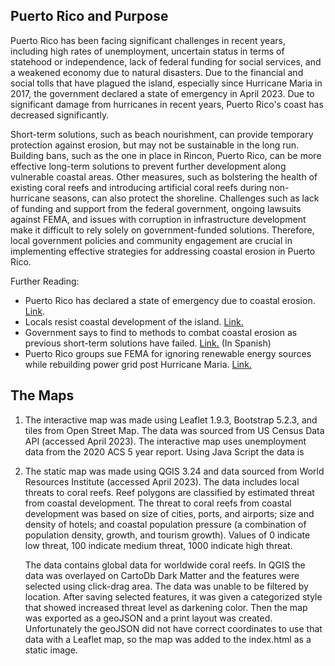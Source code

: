 ## Puerto Rico and Purpose
Puerto Rico has been facing significant challenges in recent years, including high rates of unemployment, uncertain status in terms of statehood or independence, lack of federal funding for social services, and a weakened economy due to natural disasters.   Due to the financial and social tolls that have plagued the island, especially since Hurricane Maria in 2017, the government declared a state of emergency in April 2023.  Due to significant damage from hurricanes in recent years, Puerto Rico's coast has decreased significantly.

Short-term solutions, such as beach nourishment, can provide temporary protection against erosion, but may not be sustainable in the long run.  Building bans, such as the one in place in Rincon, Puerto Rico, can be more effective long-term solutions to prevent further development along vulnerable coastal areas.  Other measures, such as bolstering the health of existing coral reefs and introducing artificial coral reefs during non-hurricane seasons, can also protect the shoreline.  Challenges such as lack of funding and support from the federal government, ongoing lawsuits against FEMA, and issues with corruption in infrastructure development make it difficult to rely solely on government-funded solutions. Therefore, local government policies and community engagement are crucial in implementing effective strategies for addressing coastal erosion in Puerto Rico.

Further Reading:                  
<ul>
    <li>Puerto Rico has declared a state of emergency due to coastal erosion. <a href="https://apnews.com/article/puerto-rico-coastal-erosion-state-emergency-1cb74408d61a3feab6480efa69f94d0f">Link</a>.</li>
    <li>Locals resist coastal development of the island. <a href="https://www.theguardian.com/us-news/2022/jul/23/puerto-rico-beach-anti-gentrification-protests">Link.</a></li>
    <li>Government says to find to methods to combat coastal erosion as previous short-term solutions have failed. <a href="https://www.drna.pr.gov/noticias/drna-no-recomienda-soluciones-temporeras-ante-problema-de-erosion-costera/">Link.</a> (In Spanish)</li>
    <li>Puerto Rico groups sue FEMA for ignoring renewable energy sources while rebuilding power grid post Hurricane Maria. <a href="https://www.reuters.com/legal/fema-sued-over-lack-renewables-rebuilding-puerto-ricos-power-grid-2023-04-12/">Link.</a></li>
</ul>


## The Maps
1. The interactive map was made using Leaflet 1.9.3, Bootstrap 5.2.3, and tiles from Open Street Map.  The data was sourced from US Census Data API (accessed April 2023).  The interactive map uses unemployment data from the 2020 ACS 5 year report.  Using Java Script the data is


2. The static map was made using QGIS 3.24 and data sourced from World Resources Institute (accessed April 2023).  The data includes local threats to coral reefs.  Reef polygons are classified by estimated threat from coastal development. The threat to coral reefs from coastal development was based on size of cities, ports, and airports; size and density of hotels; and coastal population pressure (a combination of population density, growth, and tourism growth). Values of 0 indicate low threat, 100 indicate medium threat, 1000 indicate high threat.

    The data contains global data for worldwide coral reefs.  In QGIS the data was overlayed on CartoDb Dark Matter and the features were selected using click-drag area.  The data was unable to be filtered by location.  After saving selected features, it was given a categorized style that showed increased threat level as darkening color.  Then the map was exported as a geoJSON and a print layout was created.  Unfortunately the geoJSON did not have correct coordinates to use that data with a Leaflet map, so the map was added to the index.html as a static image.